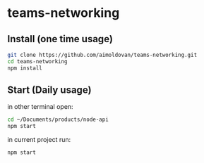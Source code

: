 # teams-networking

## Install (one time usage)

```sh
git clone https://github.com/aimoldovan/teams-networking.git
cd teams-networking
npm install
```

## Start (Daily usage)

in other terminal open:

```sh
cd ~/Documents/products/node-api
npm start
```

in current project run:

```sh
npm start
```
